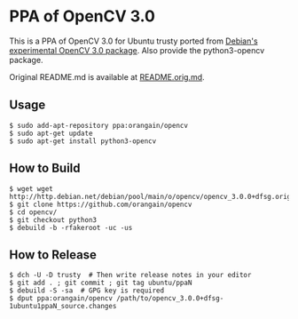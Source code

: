 # PPA of OpenCV 3.0

This is a PPA of OpenCV 3.0 for Ubuntu trusty ported from [Debian's experimental OpenCV 3.0 package](https://packages.debian.org/experimental/python-opencv). Also provide the python3-opencv package.

Original README.md is available at [README.orig.md](https://github.com/orangain/opencv/blob/python3/README.orig.md).

## Usage

```
$ sudo add-apt-repository ppa:orangain/opencv
$ sudo apt-get update
$ sudo apt-get install python3-opencv
```

## How to Build

```
$ wget wget http://http.debian.net/debian/pool/main/o/opencv/opencv_3.0.0+dfsg.orig.tar.xz
$ git clone https://github.com/orangain/opencv
$ cd opencv/
$ git checkout python3
$ debuild -b -rfakeroot -uc -us
```

## How to Release

```
$ dch -U -D trusty  # Then write release notes in your editor
$ git add . ; git commit ; git tag ubuntu/ppaN
$ debuild -S -sa  # GPG key is required
$ dput ppa:orangain/opencv /path/to/opencv_3.0.0+dfsg-1ubuntu1ppaN_source.changes
```
